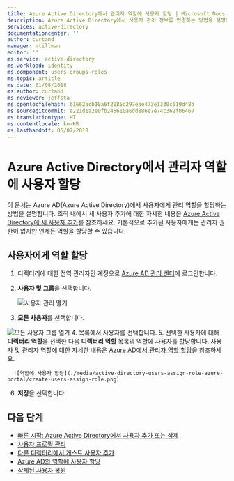 ```yaml
---
title: Azure Active Directory에서 관리자 역할에 사용자 할당 | Microsoft Docs
description: Azure Active Directory에서 사용자 관리 정보를 변경하는 방법을 설명합니다.
services: active-directory
documentationcenter: ''
author: curtand
manager: mtillman
editor: ''
ms.service: active-directory
ms.workload: identity
ms.component: users-groups-roles
ms.topic: article
ms.date: 01/08/2018
ms.author: curtand
ms.reviewer: jeffsta
ms.openlocfilehash: 61662acb10a6f2085d297eae473e1330c619d48d
ms.sourcegitcommit: e221d1a2e0fb245610a6dd886e7e74c362f06467
ms.translationtype: HT
ms.contentlocale: ko-KR
ms.lasthandoff: 05/07/2018
---
```

# <a name="assign-a-user-to-administrator-roles-in-azure-active-directory"></a>Azure Active Directory에서 관리자 역할에 사용자 할당
이 문서는 Azure AD(Azure Active Directory)에서 사용자에게 관리 역할을 할당하는 방법을 설명합니다. 조직 내에서 새 사용자 추가에 대한 자세한 내용은 [Azure Active Directory에 새 사용자 추가](active-directory-users-create-azure-portal.md)를 참조하세요. 기본적으로 추가된 사용자에게는 관리자 권한이 없지만 언제든 역할을 할당할 수 있습니다.

## <a name="assign-a-role-to-a-user"></a>사용자에게 역할 할당
1. 디렉터리에 대한 전역 관리자인 계정으로 [Azure AD 관리 센터](https://aad.portal.azure.com)에 로그인합니다.
2. **사용자 및 그룹**을 선택합니다.

   ![사용자 관리 열기](./media/active-directory-users-assign-role-azure-portal/create-users-user-management.png)
3. **모든 사용자**를 선택합니다.
  
  ![모든 사용자 그룹 열기](./media/active-directory-users-assign-role-azure-portal/create-users-open-users-blade.png)
4. 목록에서 사용자를 선택합니다.
5. 선택한 사용자에 대해 **디렉터리 역할**을 선택한 다음 **디렉터리 역할** 목록의 역할에 사용자를 할당합니다. 사용자 및 관리자 역할에 대한 자세한 내용은 [Azure AD에서 관리자 역할 할당](active-directory-assign-admin-roles-azure-portal.md)을 참조하세요.

      ![역할에 사용자 할당](./media/active-directory-users-assign-role-azure-portal/create-users-assign-role.png)
6. **저장**을 선택합니다.

## <a name="next-steps"></a>다음 단계
* [빠른 시작: Azure Active Directory에서 사용자 추가 또는 삭제](add-users-azure-active-directory.md)
* [사용자 프로필 관리](active-directory-users-profile-azure-portal.md)
* [다른 디렉터리에서 게스트 사용자 추가](active-directory-b2b-what-is-azure-ad-b2b.md) 
* [Azure AD의 역할에 사용자 할당](active-directory-users-assign-role-azure-portal.md)
* [삭제된 사용자 복원](active-directory-users-restore.md)
